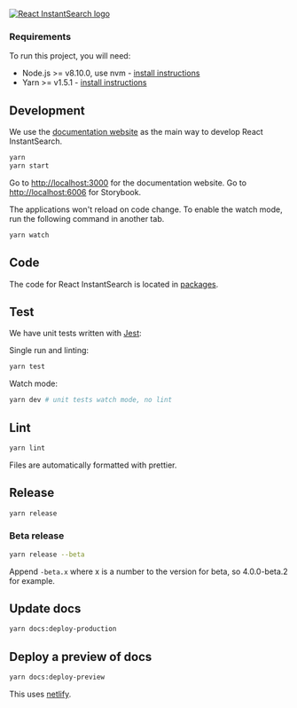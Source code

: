 [![React InstantSearch logo][logo]][website]

### Requirements

To run this project, you will need:

- Node.js >= v8.10.0, use nvm - [install instructions](https://github.com/creationix/nvm#install-script)
- Yarn >= v1.5.1 - [install instructions](https://yarnpkg.com/en/docs/install#alternatives-stable)

## Development

We use the [documentation website][website] as the main way to develop React InstantSearch.

```sh
yarn
yarn start
```

Go to <http://localhost:3000> for the documentation website.
Go to <http://localhost:6006> for Storybook.

The applications won't reload on code change. To enable the watch mode, run the following command in another tab.

```sh
yarn watch
```

## Code

The code for React InstantSearch is located in [packages](packages).

## Test

We have unit tests written with [Jest](https://facebook.github.io/jest):

Single run and linting:
```sh
yarn test
```

Watch mode:
```sh
yarn dev # unit tests watch mode, no lint
```

## Lint

```sh
yarn lint
```

Files are automatically formatted with prettier.

## Release

```sh
yarn release
```

### Beta release

```sh
yarn release --beta
```

Append `-beta.x` where x is a number to the version for beta, so 4.0.0-beta.2 for example.

## Update docs

```sh
yarn docs:deploy-production
```

## Deploy a preview of docs

```sh
yarn docs:deploy-preview
```

This uses [netlify](https://www.netlify.com).

[logo]: ./docgen/readme-logo.png
[website]: https://community.algolia.com/react-instantsearch
